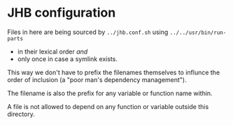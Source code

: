 # JHB configuration

Files in here are being sourced by `../jhb.conf.sh` using  `../../usr/bin/run-parts`

- in their lexical order _and_
- only once in case a symlink exists.

This way we don't have to prefix the filenames themselves to influnce the order of inclusion (a "poor man's dependency management").

The filename is also the prefix for any variable or function name within.

A file is not allowed to depend on any function or variable outside this directory.

